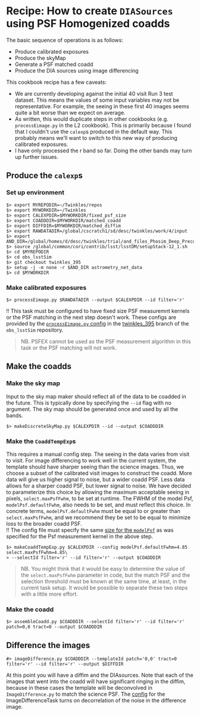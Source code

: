 # Recipe: How to create `DIASources` using PSF Homogenized coadds

The basic sequence of operations is as follows:

* Produce calibrated exposures
* Produce the skyMap
* Generate a PSF matched coadd
* Produce the DIA sources using image differencing

This cookbook recipe has a few caveats:

* We are currently developing against the initial 40 visit Run 3 test dataset.  This means the values of some input variables may not be representative.  For example, the seeing in these first 40 images seems quite a bit worse than we expect on average.
* As written, this would duplicate steps in other cookbooks (e.g. `processEimage.py` in the L2 cookbook).  This is primarily because I found that I couldn't use the `calexp`s produced in the default way.  This probably means we'll want to switch to this new way of producing calibrated exposures.
* I have only processed the r band so far.  Doing the other bands may turn up further issues.

## Produce the `calexp`s

### Set up environment
```
$> export MYREPODIR=~/Twinkles/repos
$> export MYWORKDIR=~/Twinkles
$> export CALEXPDIR=$MYWORKDIR/fixed_psf_size
$> export COADDDIR=$MYWORKDIR/matched_coadd
$> export DIFFDIR=$MYWORKDIR/matched_diffim
$> export RAWDATADIR=/global/cscratch1/sd/desc/twinkles/work/4/input
$> export AND_DIR=/global/homes/d/desc/twinkles/trial/and_files_Phosim_Deep_Precursor
$> source /global/common/cori/contrib/lsst/lsstDM/setupStack-12_1.sh
$> cd $MYREPODIR
$> cd obs_lsstSim
$> git checkout twinkles_395
$> setup -j -m none -r $AND_DIR astrometry_net_data
$> cd $MYWORKDIR
```
### Make calibrated exposures
```
$> processEimage.py $RAWDATADIR --output $CALEXPDIR --id filter='r'
```
‼️ This task must be configured to have fixed size PSF measuremnt kernels or the PSF matching in the next step
doesn't work.  These configs are provided by the [`processEimage.py` config](https://github.com/lsst/obs_lsstSim/blob/twinkles_395/config/processEimage.py) in the [twinkles_395](https://github.com/lsst/obs_lsstSim/tree/twinkles_395) branch of the `obs_lsstSim` repository.</br>

> NB. PSFEX cannot be used as the PSF measurement algorithm in this task or the PSF matching will not work.

## Make the coadds
### Make the sky map
Input to the sky map maker should reflect all of the data to be coadded in the future.  This is typically done by specifying the `--id` flag with no argument.  The sky map should be generated once and used by all the bands.
```
$> makeDiscreteSkyMap.py $CALEXPDIR --id --output $COADDDIR
```
### Make the `CoaddTempExp`s
This requires a manual config step.  The seeing in the data varies from visit to visit.  For image differencing to work well in the current system, the template should have sharper seeing than the science images.  Thus, we choose a subset of the calibrated visit images to construct the coadd.  More data will give us higher signal to noise, but a wider coadd PSF.  Less data allows for a sharper coadd PSF, but lower signal to noise.  We have decided to parameterize this choice by allowing the maximum acceptable seeing in pixels, `select.maxPsfFwhm`, to be set at runtime.  The FWHM of the model Psf, `modelPsf.defaultFwhm`, also needs to be set, and must reflect this choice.  In concrete terms, `modelPsf.defaultFwhm` must be equal to or greater than `select.maxPsfFwhm`, and we recommend they be set to be equal to minimize loss to the broader coadd PSF.</br>
‼️ The config file must specify the same [size for the `modelPsf`](https://github.com/lsst/obs_lsstSim/blob/twinkles_395/config/makeCoaddTempExp.py#L6) as was specified for the Psf measurement kernel in the above step.
```
$> makeCoaddTempExp.py $CALEXPDIR --config modelPsf.defaultFwhm=4.85 select.maxPsfFwhm=4.85\
> --selectId filter='r' --id filter='r' --output $COADDDIR
```
> NB. You might think that it would be easy to determine the value of the `select.maxPsfFwhm` parameter in code, but the match PSF and the selection threshold must be known at the same time, at least, in the current task setup.  It would be possible to separate these two steps with a little more effort.

### Make the coadd
```
$> assembleCoadd.py $COADDDIR --selectId filter='r' --id filter='r' patch=0,0 tract=0 --output $COADDDIR
```
## Difference the images
```
#> imageDifference.py $COADDDIR --templateId patch='0,0' tract=0 filter='r' --id filter='r' --output $DIFFDIR
```
At this point you will have a diffim and the DIAsources.  Note that each of the images that went into the coadd will have significant
ringing in the diffim, because in these cases the template will be deconvolved in `ImageDifference.py` to match the science PSF.  The [config](https://github.com/lsst/obs_lsstSim/blob/twinkles_395/config/imageDifference.py) for the ImageDifferenceTask turns on decorrelation of the noise in the difference image.
